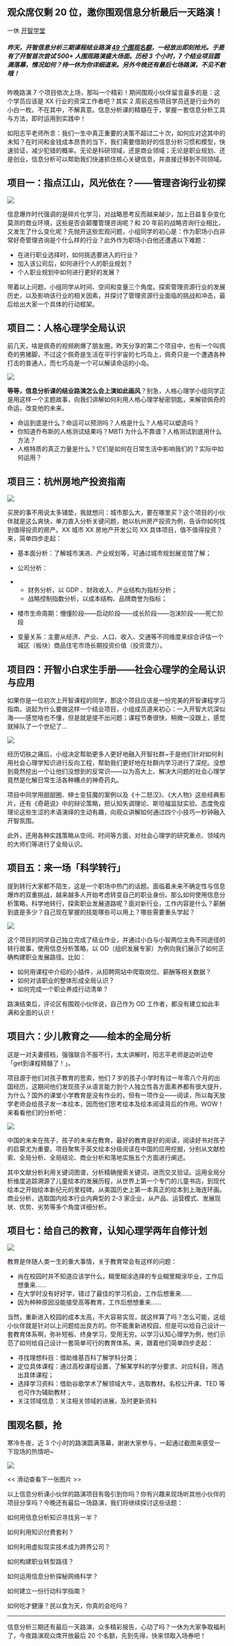 ## 观众席仅剩 20 位，邀你围观信息分析最后一天路演！

一休 [开智学堂](javascript:void(0);) 

##### 昨天，开智信息分析三期课程结业路演 [49 个围观名额](http://mp.weixin.qq.com/s?__biz=MzA4ODM4ODQ3MQ==&mid=2651939923&idx=1&sn=534da6d8f7d8371e64f381442423b321&chksm=8bcf224bbcb8ab5d3a90143ccc69c7255778a2be821bdae7848278f012bb7398efb564600adb&scene=21#wechat_redirect)，一经放出即刻抢光。于是有了开智首次尝试 500+ 人围观路演盛大场面。历经 3 个小时，7 个结业项目圆满落幕，情况如何？待一休为你详细道来。另外今晚还有最后七场路演，不见不散哦！

昨晚路演 7 个项目依次上场，那叫一个精彩！期间围观小伙伴留言最多的是：这个学员应该是 XX 行业的资深工作者吧？其实 2 周前这些项目学员还是行业外的小白一枚。不在其中，不解真意。信息分析课的精髓在于，掌握一套信息分析工具与方法，即时运用到实践中！

如阳志平老师所言：我们一生中真正重要的决策不超过二十次，如何应对这其中的未知？在时间和金钱成本昂贵的当下，我们需要借助好的信息分析习惯和模型，快速验证，减少犯错的概率。无论是科研领域，还是商业领域；无论是职业规划、还是创业，信息分析可以帮助我们快速抓住核心关键信息，并直接迁移到不同领域。

## 项目一：指点江山，风光依在？——管理咨询行业初探

![](https://ws2.sinaimg.cn/large/006tNc79ly1fzxvccmuxdj30hn0b1who.jpg)

信息爆炸时代强调的是碎片化学习，对战略思考反而越来越少，加上日益复杂变化莫测的商业环境，这些是否会颠覆管理咨询呢？和 20 年前的战略咨询行业相比，又发生了什么变化呢？先抛开这些宏观问题，小组同学的初心是：作为职场小白非常好奇管理咨询是个什么样的行业？此外作为职场小白他还遭遇以下难题：

- 在进行职业选择时，如何挑选要进入的行业？
- 加入该公司后，如何进行个人的职业规划？
- 个人职业规划中如何进行更好的发展？

带着以上问题，小组同学从时间、空间和变量三个角度。探索管理资源行业的发展历史，以及影响该行业的相关因素，并探讨了管理资源行业面临的挑战和冲击，最后给出大家一个具体的行动框架。

## 项目二：人格心理学全局认识

前几天，啥是佩奇的视频刷爆了朋友圈，昨天分享的第二个项目中，也有一个叫佩奇的男猪脚，不过这个佩奇是生活在平行宇宙的七巧岛上，佩奇只是一个遭遇各种打击的普通人，而七巧岛是一个可以解读命运的小岛。

![](https://ws3.sinaimg.cn/large/006tNc79ly1fzxvcwq01lj30gw09jaed.jpg)

**等等，信息分析课的结业路演怎么会上演如此画风**？别急，人格心理学小组同学正是用这样一个主题故事，向我们讲解如何利用人格心理学秘密钥匙，来解锁佩奇的命运，改变他的未来。

- 命运到底是什么？命运可以预测吗？人格是什么？人格可以塑造吗？
- 你知道乔布斯的人格测试结果吗？MBTI 为什么不靠谱？人格测试到底用什么方法？
- 人格特质的真正力量是什么？它们是如何在日常生活中影响我们的？实际中如何运用？

## 项目三：杭州房地产投资指南

![](https://ws2.sinaimg.cn/large/006tNc79ly1fzxvdga2fgj30gr09dwi9.jpg)

买房的事不用说太多铺垫，我就想问：城市那么大，要在哪里买？这个项目的小伙伴就是这么爽快，单刀直入分析关键问题，她以杭州房产投资为例，告诉你如何找到值得投资的房产。XX 城市 XX 房地产开发公司 XX 具体项目，值不值得投资？来，简单四步走起：

- 基本面分析：了解城市演进、产业规划等，可通过城市规划展览馆了解；

- 公司分析：

- - 财务分析，以 GDP 、财政收入、产业结构为指标分析；
  - 战略控制指数分析，以成本结构、品牌商誉为指标；

- 楼市生命周期：懵懂阶段——启动阶段——成长阶段——泡沫阶段——死亡阶段

- 变量关系：主要从经济、产业、人口、收入、交通等不同维度来综合评估一个城区（板块）商品住宅市场长期投资价值（投资潜力）。

## 项目四：开智小白求生手册——社会心理学的全局认识与应用

如果你是一位初次上开智课程的同学，那这个项目应该是一份完美的开智课程学习指南。说起为什么要做这样一个结业项目，小组成员道来初心：一入开智大坑深似海——感觉啥也不懂，但是就是提不出问题；课程节奏很快，稍微一没跟上，感觉就掉队了一个世纪了…

![](https://ws3.sinaimg.cn/large/006tNc79ly1fzxve0w6w6j30gx0aigv8.jpg)

经历切肤之痛后，小组决定帮助更多人更好地融入开智社群~于是他们针对如何利用社会心理学知识进行反向工程，帮助我们更好地在社群内学习进行了深挖。没想到竟然挖出一个让他们没想到的反常识——以为高大上、解决大问题的社会心理学竟然是化解日常生活各种糟点的神奇药丸。

项目中同学用甜甜圈、绅士变狂魔的案例以及《十二怒汉》、《大人物》这些经典影片，还有《奇葩说》中的辩论策略，把认知失调理论、斯坦福监狱实验、态度免疫理论这些生涩的术语演绎的生动有趣，向观众讲解如何通过四个小技巧一秒钟融入开智氛围。

此外，还用各种实践策略从空间、时间等方面，对社会心理学的研究重点、领域内的大师们等进行了全局认识。

## 项目五：来一场「科学转行」

提到转行大家都不陌生，这是一个职场中热门的话题。面临着未来不确定性与信息爆炸的双重挑战，越来越多人开始考虑转变自己的职业身份。那么如何使用信息分析策略，科学地转行，探索职业发展道路呢？面对新行业，工作内容是什么？薪酬到底是多少？自己现在掌握的技能哪些可以用上？哪些需要重头学起？

![](https://ws2.sinaimg.cn/large/006tNc79ly1fzxveyl9k5j30ei08cacp.jpg)

这个项目的同学自己独立完成了结业作业，并通过小白与小智两位主角不同途径的转行故事，使用信息分析策略，以 OD（组织发展专家）为例向我们展示了如何正确构建职业发展路径。比如：

- 如何用课程中介绍的小插件，从招聘网站中爬取岗位、薪酬等相关数据？
- 如何对该职业的整体形成全局认识？
- 如何完成一个职业养成行动清单？

路演结束后，评论区有围观小伙伴说，自己作为 OD 工作者，都没有建立如此丰满和全面的认识！

## 项目六：少儿教育之——绘本的全局分析

这是一对夫妻搭档，强强联合不服不行，太太讲解时，阳志平老师是边听边夸「get到课程精髓了！」。

项目源于他们对孩子教育的思索，他们 7 岁的孩子小学时有过一年零八个月的出国经历，这期间他们发现孩子从语言能力到个人独立性各方面素养都有很大提升，为什么？国外的课堂小学教育是没有作业的，但有一项作业——阅读，所以每天放学老师会给孩子发一本绘本，因而他们思考绘本及绘本阅读背后的作用。WOW！来看看他们的分析吧：

![](https://ws3.sinaimg.cn/large/006tNc79ly1fzxvh18hqrj30gu09egsn.jpg)

中国的未来在孩子，孩子的未来在教育，最好的教育是好的阅读，阅读好书对孩子的启蒙尤为重要。项目聚焦于英文绘本分级阅读在中国的应用挖掘，分别从文献检索、全局分析、全局结论、商业分析和落地实施五个方面进行阐述。

其中文献分析利用关键词图谱，分析精确搜索关键词，进而交叉验证。运用全局分析维度追踪溯源了儿童绘本的发展历程，从世界上第一个专门的儿童书店，到现代绘本之开始绘本新纪元的里程碑。从美国历史上第一本真正的绘本到上海连环画。商业分析，选取国内绘本行业内典型的 2-3 家企业，从产品、运营模式、发展现状、优势、劣势等多个角度详细分析。

## 项目七：给自己的教育，认知心理学两年自修计划

![](https://ws3.sinaimg.cn/large/006tNc79ly1fzxvg3xdrmj30gr0cljxx.jpg)

教育是伴随人类一生的重大事情，关于教育常会有这样的问题：

- 尚在校园时并不知道应该学什么，糊里糊涂选择的专业糊里糊涂毕业，工作后想重来……
- 在大学时没有好好学，错过了最佳的学习机会，工作后想重来……
- 因为种种原因没能接受高等教育，工作后想想重来……

当然，重新进入校园的成本太高，不大容易实现，就这样算了吗？怎么可能，这组小伙伴就是针对以上问题给出良方的。你不能重新进校园，但是可以给自己设计一套教育体系啊，弥补短板、终身学习，受用无穷。以学习认知心理学为例，他们示范了如何给自己设计一套简单可行的教育体系。来，跟着他们简单四步走起：

- 寻找理想科目：借助维基百科了解学科分类；
- 定位具体课程：通过高校课程设置，了解某学科的学分要求、对应科目，筛选出具体课程；
- 选择学习资料：借助谷歌学术了解领域大牛，选取教材。名校公开课、TED 等也可作为辅助教材；
- 关注领域信息：关注相关领域的进展，及时更新资料

## 围观名额，抢

寒冷冬夜，近 3 个小时的路演圆满落幕，谢谢大家参与，一起通过截图来感受一下现场的热情吧~

![](https://ws1.sinaimg.cn/large/006tNc79ly1fzxvhzedgkj30ee0a3tae.jpg)

<<  滑动查看下一张图片  >>

以上信息分析课小伙伴的路演项目有吸引到你吗？你有兴趣来现场听其他小伙伴的项目分享吗？今晚还有最后一场路演，我们将继续探讨这些话题：

如何用信息分析知识寻找另一半？

如何利用知识付费套利？

如何利用虚拟现实技术成为跨界公司？

如何构建职业转型路径？

如何运用信息分析探秘网络科学？

如何建立一份行动科学指南？

如何吃才健康？民以食为天，你真的会吃吗？

------

信息分析三期还有最后一天路演，众多精彩报告，心动了吗？一休为大家争取福利了，今夜路演观众席开放最后 20 个名额，先到先得，快来领取入场券吧！
